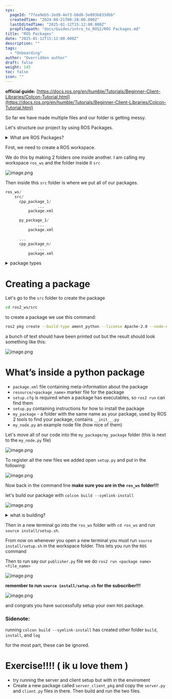 ```yaml
---
sys:
  pageId: "7fea9eb5-2ed9-4e73-b6d6-5e093b833dbb"
  createdTime: "2024-08-21T00:28:00.000Z"
  lastEditedTime: "2025-01-12T15:12:00.000Z"
  propFilepath: "docs/Guides/intro_to_ROS2/ROS Packages.md"
title: "ROS Packages"
date: "2025-01-12T15:12:00.000Z"
description: ""
tags:
  - "Onboarding"
author: "Overridden author"
draft: false
weight: 145
toc: false
icon: ""
---
```


**official guide:** [https://docs.ros.org/en/humble/Tutorials/Beginner-Client-Libraries/Colcon-Tutorial.html](https://docs.ros.org/en/humble/Tutorials/Beginner-Client-Libraries/Colcon-Tutorial.html)

So far we have made multiple files and our folder is getting messy.

Let's structure our project by using ROS Packages.

<details>

<summary>What are ROS Packages?</summary>

ROS Packages are, as the name implies, packages of code that are highly sharable between ROS developers.

They consist of a folder, `package.xml` file, and source code

```python
      cpp_package_1/
		      ... imagine much code files here ..
          package.xml
```

</details>

First, we need to create a ROS workspace.

We do this by making 2 folders one inside another. I am calling my workspace `ros_ws` and the folder inside it `src`

![image.png](https://prod-files-secure.s3.us-west-2.amazonaws.com/d518164a-d88e-44d1-a4ee-3adb3bd8bce0/70706947-fd18-4537-a67b-e12946812d31/image.png?X-Amz-Algorithm=AWS4-HMAC-SHA256&X-Amz-Content-Sha256=UNSIGNED-PAYLOAD&X-Amz-Credential=ASIAZI2LB4664T73HMNI%2F20250428%2Fus-west-2%2Fs3%2Faws4_request&X-Amz-Date=20250428T190659Z&X-Amz-Expires=3600&X-Amz-Security-Token=IQoJb3JpZ2luX2VjEOP%2F%2F%2F%2F%2F%2F%2F%2F%2F%2FwEaCXVzLXdlc3QtMiJHMEUCIQDCzdImL%2Fjmx2jutBWV%2By5%2FHorRqRPLpysRvcsPD7GxhwIgUkxwOaKrXQWPaOyQZW76BJ%2F3iEdYKoo15Gvl9DRc2j4q%2FwMIfBAAGgw2Mzc0MjMxODM4MDUiDE78%2BcLUAVQnSFAyOCrcAx%2Bm2LgOTaJy6o58SMwIpxckgLJnKZWX%2FrxbqEtqs%2FkK1yp4eLRFbNPGTiUUN2uF4aSxUzFG1mc8HgFCQJ5qc5PRDT0b7Mm0jsC1C5sIHKGqUXIgQHLV4CofWVqJ4E0BTvygyt1wfcNwVFCz4uRRxCvPk8ySYnOt3k%2FbXWXAMhQ9DvHCjfI6Cy9jUwPLr1ovp6%2BL%2BlU9EQwWEhpp6CDYJw7ep91AxP4sgPnHKsHZfYwD1e9%2FRXYB7GCrBBOSor%2BmMAjaynVrzHzdxfaZZUMfblA5JIMLDh4rqKdB415x6xifRu4YupoBU%2BQUCN7KiYA7TPXDu8VazrGbXC6tl9fdhBdbYUdar4z3ks1ieqYe0YNVg0ZK0yNjU8wpwj3052MUF%2F%2Fdcp%2BcPueLCQS%2FSXcqssif46OY87JwbFCRjN%2Bg1p%2F9%2FeztGCUpMLD1kR2eXQxEVoywRL1x5KURiXYNHmnlC9i%2FoJosomsikuPalmGFzGngkxgissCYc9fbT9eo%2FrdsIGQSK%2BepnRSXQxxAod%2BjnsQu7Jpr1ybDTwNDr40hTpKku23HjMgaNP9WDcgrvDiy7Pk1UlJJXTf75S2Bk6kUvfdzbaMg8P4QFBGPdmX%2BAduDxKqWqJ6oKOyOk7JuMKubv8AGOqUB4lfJoO%2BZaquWZSa9zbBcDKujjwySv0NezHlICo1MRR2hxehCytOWM9yDAGNDLpW0vdClxAVv2MsodAPZFV31e7GpuDIGk9M9htcWL6ZIPa7cX1efw9l%2FSXzC8QFNjFYxpWIxVSNYKAZPsRzdTK5KcFiZVlHhBiIFxU46KrujLFh3rd%2FwJAqUn9vEpfVuw29BBDtX7YEpcAXCyWoZdtpJcpfCG%2Bha&X-Amz-Signature=e5fba8395ab51f4fe31a4f2fe00fc39c631b52b0110e87cfb072de32af5168ed&X-Amz-SignedHeaders=host&x-id=GetObject)

Then inside this `src` folder is where we put all of our packages.

```python
ros_ws/
    src/
      cpp_package_1/
		      ...
          package.xml

      py_package_1/
		      ...
          package.xml

      ...
      cpp_package_n/
		      ...
          package.xml

```

<details>

<summary>package types</summary>

packages can be either `C++` or python.

the intern file structure is different for each but for this guide we will stick to creating python packages

</details>

# Creating a package

Let's go to the `src` folder to create the package

```bash
cd ros2_ws/src
```

to create a package we use this command:

```bash
ros2 pkg create --build-type ament_python --license Apache-2.0 --node-name my_node my_package
```

a bunch of text should have been printed out but the result should look something like this:

![image.png](https://prod-files-secure.s3.us-west-2.amazonaws.com/d518164a-d88e-44d1-a4ee-3adb3bd8bce0/e6cf1e3f-8512-4a3e-b131-079f800bf3e8/image.png?X-Amz-Algorithm=AWS4-HMAC-SHA256&X-Amz-Content-Sha256=UNSIGNED-PAYLOAD&X-Amz-Credential=ASIAZI2LB4664T73HMNI%2F20250428%2Fus-west-2%2Fs3%2Faws4_request&X-Amz-Date=20250428T190659Z&X-Amz-Expires=3600&X-Amz-Security-Token=IQoJb3JpZ2luX2VjEOP%2F%2F%2F%2F%2F%2F%2F%2F%2F%2FwEaCXVzLXdlc3QtMiJHMEUCIQDCzdImL%2Fjmx2jutBWV%2By5%2FHorRqRPLpysRvcsPD7GxhwIgUkxwOaKrXQWPaOyQZW76BJ%2F3iEdYKoo15Gvl9DRc2j4q%2FwMIfBAAGgw2Mzc0MjMxODM4MDUiDE78%2BcLUAVQnSFAyOCrcAx%2Bm2LgOTaJy6o58SMwIpxckgLJnKZWX%2FrxbqEtqs%2FkK1yp4eLRFbNPGTiUUN2uF4aSxUzFG1mc8HgFCQJ5qc5PRDT0b7Mm0jsC1C5sIHKGqUXIgQHLV4CofWVqJ4E0BTvygyt1wfcNwVFCz4uRRxCvPk8ySYnOt3k%2FbXWXAMhQ9DvHCjfI6Cy9jUwPLr1ovp6%2BL%2BlU9EQwWEhpp6CDYJw7ep91AxP4sgPnHKsHZfYwD1e9%2FRXYB7GCrBBOSor%2BmMAjaynVrzHzdxfaZZUMfblA5JIMLDh4rqKdB415x6xifRu4YupoBU%2BQUCN7KiYA7TPXDu8VazrGbXC6tl9fdhBdbYUdar4z3ks1ieqYe0YNVg0ZK0yNjU8wpwj3052MUF%2F%2Fdcp%2BcPueLCQS%2FSXcqssif46OY87JwbFCRjN%2Bg1p%2F9%2FeztGCUpMLD1kR2eXQxEVoywRL1x5KURiXYNHmnlC9i%2FoJosomsikuPalmGFzGngkxgissCYc9fbT9eo%2FrdsIGQSK%2BepnRSXQxxAod%2BjnsQu7Jpr1ybDTwNDr40hTpKku23HjMgaNP9WDcgrvDiy7Pk1UlJJXTf75S2Bk6kUvfdzbaMg8P4QFBGPdmX%2BAduDxKqWqJ6oKOyOk7JuMKubv8AGOqUB4lfJoO%2BZaquWZSa9zbBcDKujjwySv0NezHlICo1MRR2hxehCytOWM9yDAGNDLpW0vdClxAVv2MsodAPZFV31e7GpuDIGk9M9htcWL6ZIPa7cX1efw9l%2FSXzC8QFNjFYxpWIxVSNYKAZPsRzdTK5KcFiZVlHhBiIFxU46KrujLFh3rd%2FwJAqUn9vEpfVuw29BBDtX7YEpcAXCyWoZdtpJcpfCG%2Bha&X-Amz-Signature=8618f914dc6b3ecd32de4f0c19d2c4711f4513c172c5311ffa65343fc5726c46&X-Amz-SignedHeaders=host&x-id=GetObject)

# What’s inside a python package

- `package.xml` file containing meta-information about the package
- `resource/<package_name>` marker file for the package
- `setup.cfg` is required when a package has executables, so `ros2 run` can find them
- `setup.py` containing instructions for how to install the package
- `my_package` - a folder with the same name as your package, used by ROS 2 tools to find your package, contains `__init__.py`
- `my_node.py` an example node file (how nice of them)

Let's move all of our code into the `my_package/my_package` folder (this is next to the `my_node.py` file)

![image.png](https://prod-files-secure.s3.us-west-2.amazonaws.com/d518164a-d88e-44d1-a4ee-3adb3bd8bce0/9ce58f11-0da9-4d3e-b86d-506a9685d378/image.png?X-Amz-Algorithm=AWS4-HMAC-SHA256&X-Amz-Content-Sha256=UNSIGNED-PAYLOAD&X-Amz-Credential=ASIAZI2LB4664T73HMNI%2F20250428%2Fus-west-2%2Fs3%2Faws4_request&X-Amz-Date=20250428T190659Z&X-Amz-Expires=3600&X-Amz-Security-Token=IQoJb3JpZ2luX2VjEOP%2F%2F%2F%2F%2F%2F%2F%2F%2F%2FwEaCXVzLXdlc3QtMiJHMEUCIQDCzdImL%2Fjmx2jutBWV%2By5%2FHorRqRPLpysRvcsPD7GxhwIgUkxwOaKrXQWPaOyQZW76BJ%2F3iEdYKoo15Gvl9DRc2j4q%2FwMIfBAAGgw2Mzc0MjMxODM4MDUiDE78%2BcLUAVQnSFAyOCrcAx%2Bm2LgOTaJy6o58SMwIpxckgLJnKZWX%2FrxbqEtqs%2FkK1yp4eLRFbNPGTiUUN2uF4aSxUzFG1mc8HgFCQJ5qc5PRDT0b7Mm0jsC1C5sIHKGqUXIgQHLV4CofWVqJ4E0BTvygyt1wfcNwVFCz4uRRxCvPk8ySYnOt3k%2FbXWXAMhQ9DvHCjfI6Cy9jUwPLr1ovp6%2BL%2BlU9EQwWEhpp6CDYJw7ep91AxP4sgPnHKsHZfYwD1e9%2FRXYB7GCrBBOSor%2BmMAjaynVrzHzdxfaZZUMfblA5JIMLDh4rqKdB415x6xifRu4YupoBU%2BQUCN7KiYA7TPXDu8VazrGbXC6tl9fdhBdbYUdar4z3ks1ieqYe0YNVg0ZK0yNjU8wpwj3052MUF%2F%2Fdcp%2BcPueLCQS%2FSXcqssif46OY87JwbFCRjN%2Bg1p%2F9%2FeztGCUpMLD1kR2eXQxEVoywRL1x5KURiXYNHmnlC9i%2FoJosomsikuPalmGFzGngkxgissCYc9fbT9eo%2FrdsIGQSK%2BepnRSXQxxAod%2BjnsQu7Jpr1ybDTwNDr40hTpKku23HjMgaNP9WDcgrvDiy7Pk1UlJJXTf75S2Bk6kUvfdzbaMg8P4QFBGPdmX%2BAduDxKqWqJ6oKOyOk7JuMKubv8AGOqUB4lfJoO%2BZaquWZSa9zbBcDKujjwySv0NezHlICo1MRR2hxehCytOWM9yDAGNDLpW0vdClxAVv2MsodAPZFV31e7GpuDIGk9M9htcWL6ZIPa7cX1efw9l%2FSXzC8QFNjFYxpWIxVSNYKAZPsRzdTK5KcFiZVlHhBiIFxU46KrujLFh3rd%2FwJAqUn9vEpfVuw29BBDtX7YEpcAXCyWoZdtpJcpfCG%2Bha&X-Amz-Signature=3c7dd9fe1eee1301ddcf258ff8d142a0367ec6eadacf74f2563ea6ec6adbc568&X-Amz-SignedHeaders=host&x-id=GetObject)

To register all the new files we added open `setup.py` and put in the following:

![image.png](https://prod-files-secure.s3.us-west-2.amazonaws.com/d518164a-d88e-44d1-a4ee-3adb3bd8bce0/1cd7c262-4cae-4496-9d75-c178537d24a2/image.png?X-Amz-Algorithm=AWS4-HMAC-SHA256&X-Amz-Content-Sha256=UNSIGNED-PAYLOAD&X-Amz-Credential=ASIAZI2LB4664T73HMNI%2F20250428%2Fus-west-2%2Fs3%2Faws4_request&X-Amz-Date=20250428T190659Z&X-Amz-Expires=3600&X-Amz-Security-Token=IQoJb3JpZ2luX2VjEOP%2F%2F%2F%2F%2F%2F%2F%2F%2F%2FwEaCXVzLXdlc3QtMiJHMEUCIQDCzdImL%2Fjmx2jutBWV%2By5%2FHorRqRPLpysRvcsPD7GxhwIgUkxwOaKrXQWPaOyQZW76BJ%2F3iEdYKoo15Gvl9DRc2j4q%2FwMIfBAAGgw2Mzc0MjMxODM4MDUiDE78%2BcLUAVQnSFAyOCrcAx%2Bm2LgOTaJy6o58SMwIpxckgLJnKZWX%2FrxbqEtqs%2FkK1yp4eLRFbNPGTiUUN2uF4aSxUzFG1mc8HgFCQJ5qc5PRDT0b7Mm0jsC1C5sIHKGqUXIgQHLV4CofWVqJ4E0BTvygyt1wfcNwVFCz4uRRxCvPk8ySYnOt3k%2FbXWXAMhQ9DvHCjfI6Cy9jUwPLr1ovp6%2BL%2BlU9EQwWEhpp6CDYJw7ep91AxP4sgPnHKsHZfYwD1e9%2FRXYB7GCrBBOSor%2BmMAjaynVrzHzdxfaZZUMfblA5JIMLDh4rqKdB415x6xifRu4YupoBU%2BQUCN7KiYA7TPXDu8VazrGbXC6tl9fdhBdbYUdar4z3ks1ieqYe0YNVg0ZK0yNjU8wpwj3052MUF%2F%2Fdcp%2BcPueLCQS%2FSXcqssif46OY87JwbFCRjN%2Bg1p%2F9%2FeztGCUpMLD1kR2eXQxEVoywRL1x5KURiXYNHmnlC9i%2FoJosomsikuPalmGFzGngkxgissCYc9fbT9eo%2FrdsIGQSK%2BepnRSXQxxAod%2BjnsQu7Jpr1ybDTwNDr40hTpKku23HjMgaNP9WDcgrvDiy7Pk1UlJJXTf75S2Bk6kUvfdzbaMg8P4QFBGPdmX%2BAduDxKqWqJ6oKOyOk7JuMKubv8AGOqUB4lfJoO%2BZaquWZSa9zbBcDKujjwySv0NezHlICo1MRR2hxehCytOWM9yDAGNDLpW0vdClxAVv2MsodAPZFV31e7GpuDIGk9M9htcWL6ZIPa7cX1efw9l%2FSXzC8QFNjFYxpWIxVSNYKAZPsRzdTK5KcFiZVlHhBiIFxU46KrujLFh3rd%2FwJAqUn9vEpfVuw29BBDtX7YEpcAXCyWoZdtpJcpfCG%2Bha&X-Amz-Signature=5fdbed95168da082186faa126487ed4962f3de13921a23d099afeb08485c2d1d&X-Amz-SignedHeaders=host&x-id=GetObject)

Now back in the command line **make sure you are in the** **`ros_ws`** **folder!!!**

let's build our package with `colcon build --symlink-install`

![image.png](https://prod-files-secure.s3.us-west-2.amazonaws.com/d518164a-d88e-44d1-a4ee-3adb3bd8bce0/2f2a0d27-b173-48fd-b189-5f5c0ce65619/image.png?X-Amz-Algorithm=AWS4-HMAC-SHA256&X-Amz-Content-Sha256=UNSIGNED-PAYLOAD&X-Amz-Credential=ASIAZI2LB4664T73HMNI%2F20250428%2Fus-west-2%2Fs3%2Faws4_request&X-Amz-Date=20250428T190659Z&X-Amz-Expires=3600&X-Amz-Security-Token=IQoJb3JpZ2luX2VjEOP%2F%2F%2F%2F%2F%2F%2F%2F%2F%2FwEaCXVzLXdlc3QtMiJHMEUCIQDCzdImL%2Fjmx2jutBWV%2By5%2FHorRqRPLpysRvcsPD7GxhwIgUkxwOaKrXQWPaOyQZW76BJ%2F3iEdYKoo15Gvl9DRc2j4q%2FwMIfBAAGgw2Mzc0MjMxODM4MDUiDE78%2BcLUAVQnSFAyOCrcAx%2Bm2LgOTaJy6o58SMwIpxckgLJnKZWX%2FrxbqEtqs%2FkK1yp4eLRFbNPGTiUUN2uF4aSxUzFG1mc8HgFCQJ5qc5PRDT0b7Mm0jsC1C5sIHKGqUXIgQHLV4CofWVqJ4E0BTvygyt1wfcNwVFCz4uRRxCvPk8ySYnOt3k%2FbXWXAMhQ9DvHCjfI6Cy9jUwPLr1ovp6%2BL%2BlU9EQwWEhpp6CDYJw7ep91AxP4sgPnHKsHZfYwD1e9%2FRXYB7GCrBBOSor%2BmMAjaynVrzHzdxfaZZUMfblA5JIMLDh4rqKdB415x6xifRu4YupoBU%2BQUCN7KiYA7TPXDu8VazrGbXC6tl9fdhBdbYUdar4z3ks1ieqYe0YNVg0ZK0yNjU8wpwj3052MUF%2F%2Fdcp%2BcPueLCQS%2FSXcqssif46OY87JwbFCRjN%2Bg1p%2F9%2FeztGCUpMLD1kR2eXQxEVoywRL1x5KURiXYNHmnlC9i%2FoJosomsikuPalmGFzGngkxgissCYc9fbT9eo%2FrdsIGQSK%2BepnRSXQxxAod%2BjnsQu7Jpr1ybDTwNDr40hTpKku23HjMgaNP9WDcgrvDiy7Pk1UlJJXTf75S2Bk6kUvfdzbaMg8P4QFBGPdmX%2BAduDxKqWqJ6oKOyOk7JuMKubv8AGOqUB4lfJoO%2BZaquWZSa9zbBcDKujjwySv0NezHlICo1MRR2hxehCytOWM9yDAGNDLpW0vdClxAVv2MsodAPZFV31e7GpuDIGk9M9htcWL6ZIPa7cX1efw9l%2FSXzC8QFNjFYxpWIxVSNYKAZPsRzdTK5KcFiZVlHhBiIFxU46KrujLFh3rd%2FwJAqUn9vEpfVuw29BBDtX7YEpcAXCyWoZdtpJcpfCG%2Bha&X-Amz-Signature=820a2bfcf41918922d2cbe1fc2c75eb2fb017ad05b54be21ef753b1877918aed&X-Amz-SignedHeaders=host&x-id=GetObject)

<details>

<summary>what is building?</summary>

if you are a CS major at Rose-Hulman you will learn the answer to this in CSSE132

but TLDR; is it combines all the code files into one program that can be run easily 

</details>

Then in a new terminal go into the `ros_ws` folder with `cd ros_ws` and run `source install/setup.sh`. 

From now on whenever you open a new terminal you must run `source install/setup.sh` in the workspace folder. This lets you run the `ROS` command

Then to run say our `publisher.py` file we do `ros2 run <package name> <file_name>`

![image.png](https://prod-files-secure.s3.us-west-2.amazonaws.com/d518164a-d88e-44d1-a4ee-3adb3bd8bce0/4f4b1219-3a44-4632-aa0a-ce3471699f59/image.png?X-Amz-Algorithm=AWS4-HMAC-SHA256&X-Amz-Content-Sha256=UNSIGNED-PAYLOAD&X-Amz-Credential=ASIAZI2LB4664T73HMNI%2F20250428%2Fus-west-2%2Fs3%2Faws4_request&X-Amz-Date=20250428T190659Z&X-Amz-Expires=3600&X-Amz-Security-Token=IQoJb3JpZ2luX2VjEOP%2F%2F%2F%2F%2F%2F%2F%2F%2F%2FwEaCXVzLXdlc3QtMiJHMEUCIQDCzdImL%2Fjmx2jutBWV%2By5%2FHorRqRPLpysRvcsPD7GxhwIgUkxwOaKrXQWPaOyQZW76BJ%2F3iEdYKoo15Gvl9DRc2j4q%2FwMIfBAAGgw2Mzc0MjMxODM4MDUiDE78%2BcLUAVQnSFAyOCrcAx%2Bm2LgOTaJy6o58SMwIpxckgLJnKZWX%2FrxbqEtqs%2FkK1yp4eLRFbNPGTiUUN2uF4aSxUzFG1mc8HgFCQJ5qc5PRDT0b7Mm0jsC1C5sIHKGqUXIgQHLV4CofWVqJ4E0BTvygyt1wfcNwVFCz4uRRxCvPk8ySYnOt3k%2FbXWXAMhQ9DvHCjfI6Cy9jUwPLr1ovp6%2BL%2BlU9EQwWEhpp6CDYJw7ep91AxP4sgPnHKsHZfYwD1e9%2FRXYB7GCrBBOSor%2BmMAjaynVrzHzdxfaZZUMfblA5JIMLDh4rqKdB415x6xifRu4YupoBU%2BQUCN7KiYA7TPXDu8VazrGbXC6tl9fdhBdbYUdar4z3ks1ieqYe0YNVg0ZK0yNjU8wpwj3052MUF%2F%2Fdcp%2BcPueLCQS%2FSXcqssif46OY87JwbFCRjN%2Bg1p%2F9%2FeztGCUpMLD1kR2eXQxEVoywRL1x5KURiXYNHmnlC9i%2FoJosomsikuPalmGFzGngkxgissCYc9fbT9eo%2FrdsIGQSK%2BepnRSXQxxAod%2BjnsQu7Jpr1ybDTwNDr40hTpKku23HjMgaNP9WDcgrvDiy7Pk1UlJJXTf75S2Bk6kUvfdzbaMg8P4QFBGPdmX%2BAduDxKqWqJ6oKOyOk7JuMKubv8AGOqUB4lfJoO%2BZaquWZSa9zbBcDKujjwySv0NezHlICo1MRR2hxehCytOWM9yDAGNDLpW0vdClxAVv2MsodAPZFV31e7GpuDIGk9M9htcWL6ZIPa7cX1efw9l%2FSXzC8QFNjFYxpWIxVSNYKAZPsRzdTK5KcFiZVlHhBiIFxU46KrujLFh3rd%2FwJAqUn9vEpfVuw29BBDtX7YEpcAXCyWoZdtpJcpfCG%2Bha&X-Amz-Signature=e22e4ff21e33895e2b2dd6c6846bf44a8ae966aaaaa5c884f573beadebbfb59d&X-Amz-SignedHeaders=host&x-id=GetObject)

**remember to run** **`source install/setup.sh`** **for the subscriber!!!**

![image.png](https://prod-files-secure.s3.us-west-2.amazonaws.com/d518164a-d88e-44d1-a4ee-3adb3bd8bce0/02121119-dad4-49ec-8356-c956108b4243/image.png?X-Amz-Algorithm=AWS4-HMAC-SHA256&X-Amz-Content-Sha256=UNSIGNED-PAYLOAD&X-Amz-Credential=ASIAZI2LB4664T73HMNI%2F20250428%2Fus-west-2%2Fs3%2Faws4_request&X-Amz-Date=20250428T190659Z&X-Amz-Expires=3600&X-Amz-Security-Token=IQoJb3JpZ2luX2VjEOP%2F%2F%2F%2F%2F%2F%2F%2F%2F%2FwEaCXVzLXdlc3QtMiJHMEUCIQDCzdImL%2Fjmx2jutBWV%2By5%2FHorRqRPLpysRvcsPD7GxhwIgUkxwOaKrXQWPaOyQZW76BJ%2F3iEdYKoo15Gvl9DRc2j4q%2FwMIfBAAGgw2Mzc0MjMxODM4MDUiDE78%2BcLUAVQnSFAyOCrcAx%2Bm2LgOTaJy6o58SMwIpxckgLJnKZWX%2FrxbqEtqs%2FkK1yp4eLRFbNPGTiUUN2uF4aSxUzFG1mc8HgFCQJ5qc5PRDT0b7Mm0jsC1C5sIHKGqUXIgQHLV4CofWVqJ4E0BTvygyt1wfcNwVFCz4uRRxCvPk8ySYnOt3k%2FbXWXAMhQ9DvHCjfI6Cy9jUwPLr1ovp6%2BL%2BlU9EQwWEhpp6CDYJw7ep91AxP4sgPnHKsHZfYwD1e9%2FRXYB7GCrBBOSor%2BmMAjaynVrzHzdxfaZZUMfblA5JIMLDh4rqKdB415x6xifRu4YupoBU%2BQUCN7KiYA7TPXDu8VazrGbXC6tl9fdhBdbYUdar4z3ks1ieqYe0YNVg0ZK0yNjU8wpwj3052MUF%2F%2Fdcp%2BcPueLCQS%2FSXcqssif46OY87JwbFCRjN%2Bg1p%2F9%2FeztGCUpMLD1kR2eXQxEVoywRL1x5KURiXYNHmnlC9i%2FoJosomsikuPalmGFzGngkxgissCYc9fbT9eo%2FrdsIGQSK%2BepnRSXQxxAod%2BjnsQu7Jpr1ybDTwNDr40hTpKku23HjMgaNP9WDcgrvDiy7Pk1UlJJXTf75S2Bk6kUvfdzbaMg8P4QFBGPdmX%2BAduDxKqWqJ6oKOyOk7JuMKubv8AGOqUB4lfJoO%2BZaquWZSa9zbBcDKujjwySv0NezHlICo1MRR2hxehCytOWM9yDAGNDLpW0vdClxAVv2MsodAPZFV31e7GpuDIGk9M9htcWL6ZIPa7cX1efw9l%2FSXzC8QFNjFYxpWIxVSNYKAZPsRzdTK5KcFiZVlHhBiIFxU46KrujLFh3rd%2FwJAqUn9vEpfVuw29BBDtX7YEpcAXCyWoZdtpJcpfCG%2Bha&X-Amz-Signature=8cd72967465a9d98719750651483c3db74c6f6700c1e99422dd8772994c44950&X-Amz-SignedHeaders=host&x-id=GetObject)

and congrats you have successfully setup your own `ROS` package.

### Sidenote:

running `colcon build --symlink-install` has created other folder `build`, `install`, and `log`

for the most part, these can be ignored.

# Exercise!!!! ( ik u love them )

- try running the server and client setup but with in the enviroment
- Create a new package called `server_client_pkg` and copy the `server.py` and `client.py` files in there. Then build and run the two files.
